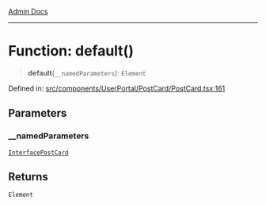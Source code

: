 [Admin Docs](/)

***

# Function: default()

> **default**(`__namedParameters`): `Element`

Defined in: [src/components/UserPortal/PostCard/PostCard.tsx:161](https://github.com/PalisadoesFoundation/talawa-admin/blob/main/src/components/UserPortal/PostCard/PostCard.tsx#L161)

## Parameters

### \_\_namedParameters

[`InterfacePostCard`](../../../../../utils/interfaces/interfaces/InterfacePostCard.md)

## Returns

`Element`
